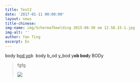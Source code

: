 ```yaml
---
title: Test2
date: '2017-01-11 00:00:00'
layout: news
title-chinese: 
img-name: img/Schermafbeelding 2015-06-30 om 12.58.15-1.jpg
img-alt: ''
author: Yan Ting
excerpt: Ex
---
```

body b[od yo](http//nu.nl)b  body b_od y_bod y**ob bod**y BODy

> fgfg
> 
> <img src="{{ site.baseurl }}/img/Schermafbeelding%202015-06-30%20om%2012.58.15%20(1)-2.jpg">